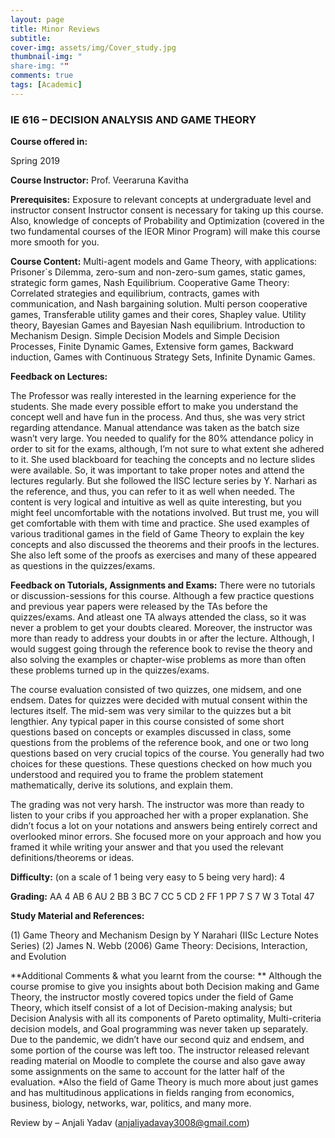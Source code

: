 ```yaml
---
layout: page
title: Minor Reviews
subtitle:
cover-img: assets/img/Cover_study.jpg
thumbnail-img: "
share-img: ""
comments: true
tags: [Academic]
---
```


  
  

### IE 616 – DECISION ANALYSIS AND GAME THEORY

  
  

**Course offered in:**

Spring 2019

**Course Instructor:**
Prof. Veeraruna Kavitha
  

**Prerequisites:**
Exposure to relevant concepts at undergraduate level and instructor consent
Instructor consent is necessary for taking up this course. Also, knowledge of concepts of Probability and Optimization (covered in the two fundamental courses of the IEOR Minor Program) will make this course more smooth for you.

**Course Content:**
Multi-agent models and Game Theory, with applications: Prisoner`s Dilemma, zero-sum and non-zero-sum games, static games, strategic form games, Nash Equilibrium.
Cooperative Game Theory: Correlated strategies and equilibrium, contracts, games with communication, and Nash bargaining solution. Multi person cooperative games, Transferable utility games and their cores, Shapley value.
Utility theory, Bayesian Games and Bayesian Nash equilibrium.
Introduction to Mechanism Design.
Simple Decision Models and Simple Decision Processes, Finite Dynamic Games, Extensive form games, Backward induction, Games with Continuous Strategy Sets, Infinite Dynamic Games.


**Feedback on Lectures:**

The Professor was really interested in the learning experience for the students. She made every possible effort to make you understand the concept well and have fun in the process. And thus, she was very strict regarding attendance. Manual attendance was taken as the batch size wasn’t very large. You needed to qualify for the 80% attendance policy in order to sit for the exams, although, I’m not sure to what extent she adhered to it.
She used blackboard for teaching the concepts and no lecture slides were available. So, it was important to take proper notes and attend the lectures regularly. But she followed the IISC lecture series by Y. Narhari as the reference, and thus, you can refer to it as well when needed.
The content is very logical and intuitive as well as quite interesting, but you might feel uncomfortable with the notations involved. But trust me, you will get comfortable with them with time and practice. She used examples of various traditional games in the field of Game Theory to explain the key concepts and also discussed the theorems and their proofs in the lectures. She also left some of the proofs as exercises and many of these appeared as questions in the quizzes/exams.

**Feedback on Tutorials, Assignments and Exams:**
There were no tutorials or discussion-sessions for this course. Although a few practice questions and previous year papers were released by the TAs before the quizzes/exams. And atleast one TA always attended the class, so it was never a problem to get your doubts cleared. Moreover, the instructor was more than ready to address your doubts in or after the lecture.
Although, I would suggest going through the reference book to revise the theory and also solving the examples or chapter-wise problems as more than often these problems turned up in the quizzes/exams.

The course evaluation consisted of two quizzes, one midsem, and one endsem. Dates for quizzes were decided with mutual consent within the lectures itself. The mid-sem was very similar to the quizzes but a bit lengthier. Any typical paper in this course consisted of some short questions based on concepts or examples discussed in class, some questions from the problems of the reference book, and one or two long questions based on very crucial topics of the course. You generally had two choices for these questions. These questions checked on how much you understood and required you to frame the problem statement mathematically, derive its solutions, and explain them.


The grading was not very harsh. The instructor was more than ready to listen to your cribs if you approached her with a proper explanation. She didn’t focus a lot on your notations and answers being entirely correct and overlooked minor errors. She focused more on your approach and how you framed it while writing your answer and that you used the relevant definitions/theorems or ideas.

**Difficulty:**
(on a scale of 1 being very easy to 5 being very hard): 4


**Grading:**
AA 4
AB 6
AU 2
BB 3
BC 7
CC 5
CD 2
FF 1
PP 7
S 7
W 3
Total 47


**Study Material and References:**

(1) Game Theory and Mechanism Design by Y Narahari (IISc Lecture Notes Series)
(2) James N. Webb (2006) Game Theory: Decisions, Interaction, and Evolution

**Additional Comments & what you learnt from the course: **
Although the course promise to give you insights about both Decision making and Game Theory, the instructor mostly covered topics under the field of Game Theory, which itself consist of a lot of Decision-making analysis; but Decision Analysis with all its components of Pareto optimality, Multi-criteria decision models, and Goal programming was never taken up separately.
Due to the pandemic, we didn’t have our second quiz and endsem, and some portion of the course was left too. The instructor released relevant reading material on Moodle to complete the course and also gave away some assignments on the same to account for the latter half of the evaluation.
*Also the field of Game Theory is much more about just games and has multitudinous applications in fields ranging from economics, business, biology, networks, war, politics, and many more.

Review by – Anjali Yadav (anjaliyadavay3008@gmail.com)
